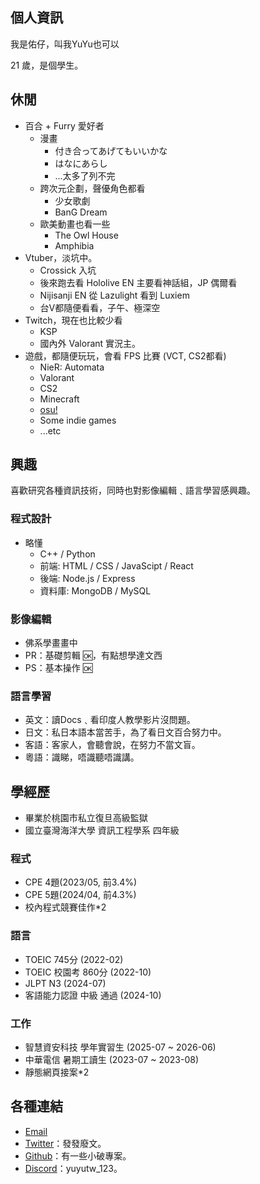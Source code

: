 ## 個人資訊
我是佑仔，叫我YuYu也可以

21 歲，是個學生。

## 休閒

* 百合 + Furry 愛好者
  * 漫畫
    * 付き合ってあげてもいいかな
    * はなにあらし
    * ...太多了列不完
  * 跨次元企劃，聲優角色都看
    * 少女歌劇
    * BanG Dream
  * 歐美動畫也看一些
    * The Owl House
    * Amphibia
* Vtuber，淡坑中。
  * Crossick 入坑
  * 後來跑去看 Hololive EN 主要看神話組，JP 偶爾看
  * Nijisanji EN 從 Lazulight 看到 Luxiem
  * 台V都隨便看看，子午、極深空
* Twitch，現在也比較少看
  * KSP
  * 國內外 Valorant 實況主。
* 遊戲，都隨便玩玩，會看 FPS 比賽 (VCT, CS2都看)
  * NieR: Automata
  * Valorant
  * CS2
  * Minecraft
  * [osu!](https://osu.ppy.sh/users/11899147)
  * Some indie games
  * ...etc

## 興趣
喜歡研究各種資訊技術，同時也對影像編輯﹑語言學習感興趣。

### 程式設計
* 略懂
  * C++ / Python
  * 前端: HTML / CSS / JavaScipt / React
  * 後端: Node.js / Express
  * 資料庫: MongoDB / MySQL

### 影像編輯
* 佛系學畫畫中
* PR：基礎剪輯 🆗，有點想學達文西
* PS：基本操作 🆗

### 語言學習
* 英文：讀Docs﹑看印度人教學影片沒問題。
* 日文：私日本語本當苦手，為了看日文百合努力中。
* 客語：客家人，會聽會說，在努力不當文盲。
* 粵語：識睇，唔識聽唔識講。
    
## 學經歷
* 畢業於桃園市私立復旦高級監獄
* 國立臺灣海洋大學 資訊工程學系 四年級
### 程式
* CPE 4題(2023/05, 前3.4%)
* CPE 5題(2024/04, 前4.3%)
* 校內程式競賽佳作*2
### 語言
* TOEIC 745分 (2022-02)
* TOEIC 校園考 860分 (2022-10)
* JLPT N3 (2024-07)
* 客語能力認證 中級 通過 (2024-10)
### 工作
* 智慧資安科技 學年實習生 (2025-07 ~ 2026-06)
* 中華電信 暑期工讀生 (2023-07 ~ 2023-08)
* 靜態網頁接案*2


## 各種連結

* [Email](mailto:yuyutw878787@gmail.com)
* [Twitter](https://twitter.com/@yutw_yu)：發發廢文。
* [Github](https://github.com/yuyutw123)：有一些小破專案。
* [Discord](https://discord.gg/tQBwTvYutb)：yuyutw_123。
